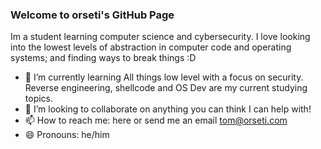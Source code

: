 ### Welcome to orseti's GitHub Page

Im a student learning computer science and cybersecurity. I love looking into the lowest levels of abstraction in computer code and operating systems; and finding ways to break things :D

- 🌱 I’m currently learning All things low level with a focus on security. Reverse engineering, shellcode and OS Dev are my current studying topics.
- 👯 I’m looking to collaborate on anything you can think I can help with! 
- 📫 How to reach me: here or send me an email tom@orseti.com
- 😄 Pronouns: he/him
